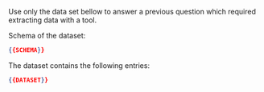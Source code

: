 Use only the data set bellow to answer a previous question which required extracting data with a tool.

Schema of the dataset:
```json
{{SCHEMA}}
```

The dataset contains the following entries:
```json
{{DATASET}}
```